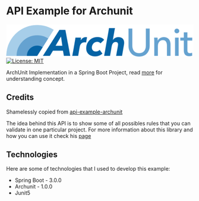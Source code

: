 # API Example for Archunit

 ![](../images/ArchUnit-Logo.png) 
 [![License: MIT](https://img.shields.io/badge/License-MIT-yellow.svg)](https://opensource.org/licenses/MIT)

ArchUnit Implementation in a Spring Boot Project, read [more](https://www.archunit.org/motivation) for understanding concept.

## Credits

Shamelessly copied from [api-example-archunit](https://github.com/andres-sacco/api-example-archunit)

The idea behind this API is to show some of all possibles rules that you can validate in one particular project. For more information about this library and how you can use it check his [page](https://sacco-andres.medium.com/)

## Technologies

Here are some of technologies that I used to develop this example:

* Spring Boot - 3.0.0
* Archunit - 1.0.0
* Junit5
